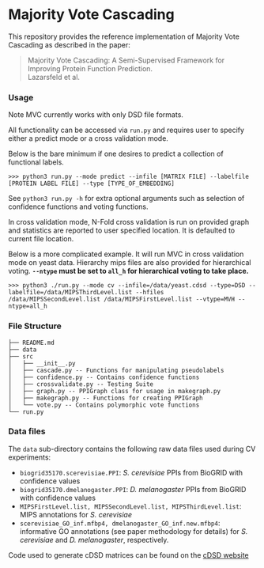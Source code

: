 # Majority Vote Cascading

This repository provides the reference implementation of Majority Vote Cascading as described in the paper:

> Majority Vote Cascading: A Semi-Supervised Framework for Improving Protein Function Prediction.<br>
> Lazarsfeld et al.

### Usage

Note MVC currently works with only DSD file formats.

All functionality can be accessed via `run.py` and requires
user to specify either a predict mode or a cross validation
mode.

Below is the bare minimum if one desires to predict a collection
of functional labels.

```shell
>>> python3 run.py --mode predict --infile [MATRIX FILE] --labelfile [PROTEIN LABEL FILE] --type [TYPE_OF_EMBEDDING]
```

See `python3 run.py -h` for extra optional arguments such as selection of confidence functions and voting functions.

In cross validation mode, N-Fold cross validation is run on provided graph and statistics are reported to user specified location. It is defaulted to current file location.

Below is a more complicated example.
It will run MVC in cross validation mode on yeast data. Hierarchy mips files are also provided for hierarchical voting. **`--ntype` must be set to `all_h` for hierarchical voting to take place.**

```shell
>>> python3 ./run.py --mode cv --infile=/data/yeast.cdsd --type=DSD --labelfile=/data/MIPSThirdLevel.list --hfiles /data/MIPSSecondLevel.list /data/MIPSFirstLevel.list --vtype=MVH --ntype=all_h
```

### File Structure

```shell
├── README.md
├── data
├── src
│   ├── __init__.py
│   ├── cascade.py -- Functions for manipulating pseudolabels
│   ├── confidence.py -- Contains confidence functions
│   ├── crossvalidate.py -- Testing Suite
│   ├── graph.py -- PPIGraph class for usage in makegraph.py
│   ├── makegraph.py -- Functions for creating PPIGraph
│   └── vote.py -- Contains polymorphic vote functions
└── run.py
```

### Data files

The `data` sub-directory contains the following raw data files used during CV experiments:
* `biogrid35170.scerevisiae.PPI`: *S. cerevisiae* PPIs from BioGRID with confidence values
* `biogrid35170.dmelanogaster.PPI`: *D. melanogaster* PPIs from BioGRID with confidence values
* `MIPSFirstLevel.list, MIPSSecondLevel.list, MIPSThirdLevel.list`: MIPS annotations for *S. cerevisiae* 
* `scerevisiae_GO_inf.mfbp4, dmelanogaster_GO_inf.new.mfbp4`: informative GO annotations (see paper methodology for details) for *S. cerevisiae* and *D. melanogaster*, respectively. 

Code used to generate cDSD matrices can be found on the [cDSD website](http://dsd.cs.tufts.edu/capdsd/)

